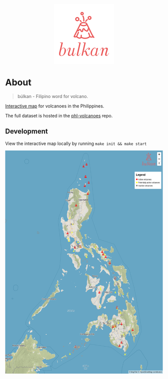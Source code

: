 <div align="center">
  <br/>
  <a href="https://github.com/j4ckofalltrades/bulkan">
    <img src="assets/logo.png" alt="Logo">
  </a>
</div>

# About

> búlkan - Filipino word for volcano.

[Interactive map](https://bulkan.vercel.app) for volcanoes in the Philippines.

The full dataset is hosted in the [phl-volcanoes](https://github.com/j4ckofalltrades/phl-volcanoes) repo.

## Development

View the interactive map locally by running `make init && make start`

<img src="assets/bulkan.png" alt="Interactive Map" height="714px" width="542px">
